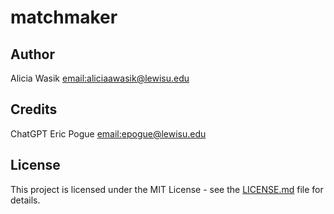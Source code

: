 # matchmaker

## Author
Alicia Wasik [email:aliciaawasik@lewisu.edu](mailto:aliciaawasik@lewisu.edu)

## Credits
ChatGPT
Eric Pogue [email:epogue@lewisu.edu](mailto:epogue@lewisu.edu)

## License
This project is licensed under the MIT License - see the [LICENSE.md](LICENSE) file for details.
